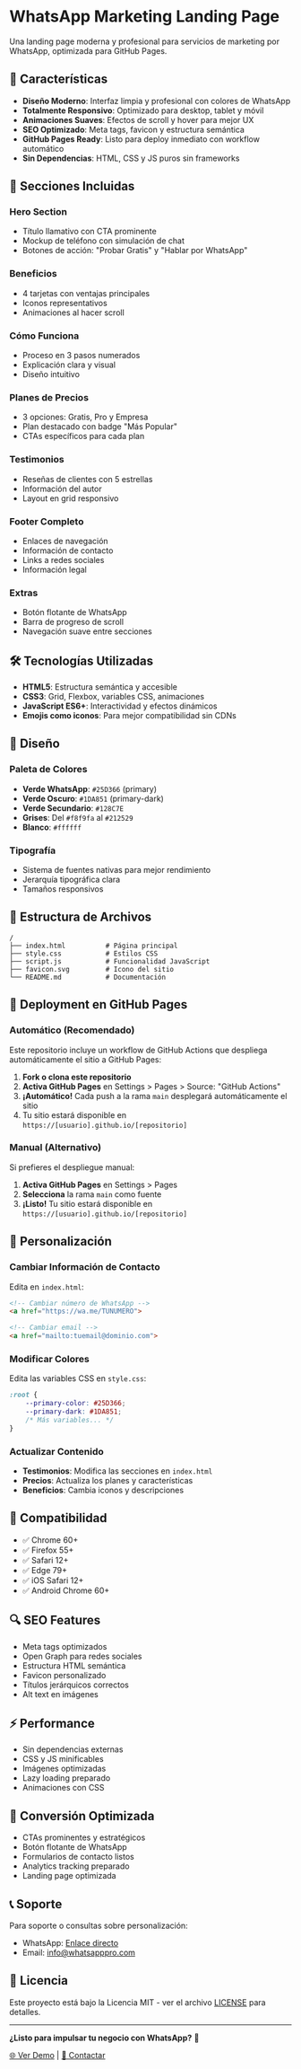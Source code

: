 # WhatsApp Marketing Landing Page

Una landing page moderna y profesional para servicios de marketing por WhatsApp, optimizada para GitHub Pages.

## 🚀 Características

- **Diseño Moderno**: Interfaz limpia y profesional con colores de WhatsApp
- **Totalmente Responsivo**: Optimizado para desktop, tablet y móvil
- **Animaciones Suaves**: Efectos de scroll y hover para mejor UX
- **SEO Optimizado**: Meta tags, favicon y estructura semántica
- **GitHub Pages Ready**: Listo para deploy inmediato con workflow automático
- **Sin Dependencias**: HTML, CSS y JS puros sin frameworks

## 📱 Secciones Incluidas

### Hero Section
- Título llamativo con CTA prominente
- Mockup de teléfono con simulación de chat
- Botones de acción: "Probar Gratis" y "Hablar por WhatsApp"

### Beneficios
- 4 tarjetas con ventajas principales
- Iconos representativos
- Animaciones al hacer scroll

### Cómo Funciona
- Proceso en 3 pasos numerados
- Explicación clara y visual
- Diseño intuitivo

### Planes de Precios
- 3 opciones: Gratis, Pro y Empresa
- Plan destacado con badge "Más Popular"
- CTAs específicos para cada plan

### Testimonios
- Reseñas de clientes con 5 estrellas
- Información del autor
- Layout en grid responsivo

### Footer Completo
- Enlaces de navegación
- Información de contacto
- Links a redes sociales
- Información legal

### Extras
- Botón flotante de WhatsApp
- Barra de progreso de scroll
- Navegación suave entre secciones

## 🛠️ Tecnologías Utilizadas

- **HTML5**: Estructura semántica y accesible
- **CSS3**: Grid, Flexbox, variables CSS, animaciones
- **JavaScript ES6+**: Interactividad y efectos dinámicos
- **Emojis como iconos**: Para mejor compatibilidad sin CDNs

## 🎨 Diseño

### Paleta de Colores
- **Verde WhatsApp**: `#25D366` (primary)
- **Verde Oscuro**: `#1DA851` (primary-dark)
- **Verde Secundario**: `#128C7E`
- **Grises**: Del `#f8f9fa` al `#212529`
- **Blanco**: `#ffffff`

### Tipografía
- Sistema de fuentes nativas para mejor rendimiento
- Jerarquía tipográfica clara
- Tamaños responsivos

## 📄 Estructura de Archivos

```
/
├── index.html          # Página principal
├── style.css           # Estilos CSS
├── script.js           # Funcionalidad JavaScript
├── favicon.svg         # Icono del sitio
└── README.md           # Documentación
```

## 🚀 Deployment en GitHub Pages

### Automático (Recomendado)
Este repositorio incluye un workflow de GitHub Actions que despliega automáticamente el sitio a GitHub Pages:

1. **Fork o clona este repositorio**
2. **Activa GitHub Pages** en Settings > Pages > Source: "GitHub Actions"
3. **¡Automático!** Cada push a la rama `main` desplegará automáticamente el sitio
4. Tu sitio estará disponible en `https://[usuario].github.io/[repositorio]`

### Manual (Alternativo)
Si prefieres el despliegue manual:

1. **Activa GitHub Pages** en Settings > Pages
2. **Selecciona** la rama `main` como fuente
3. **¡Listo!** Tu sitio estará disponible en `https://[usuario].github.io/[repositorio]`

## 🔧 Personalización

### Cambiar Información de Contacto
Edita en `index.html`:
```html
<!-- Cambiar número de WhatsApp -->
<a href="https://wa.me/TUNUMERO">

<!-- Cambiar email -->
<a href="mailto:tuemail@dominio.com">
```

### Modificar Colores
Edita las variables CSS en `style.css`:
```css
:root {
    --primary-color: #25D366;
    --primary-dark: #1DA851;
    /* Más variables... */
}
```

### Actualizar Contenido
- **Testimonios**: Modifica las secciones en `index.html`
- **Precios**: Actualiza los planes y características
- **Beneficios**: Cambia iconos y descripciones

## 📱 Compatibilidad

- ✅ Chrome 60+
- ✅ Firefox 55+
- ✅ Safari 12+
- ✅ Edge 79+
- ✅ iOS Safari 12+
- ✅ Android Chrome 60+

## 🔍 SEO Features

- Meta tags optimizados
- Open Graph para redes sociales
- Estructura HTML semántica
- Favicon personalizado
- Títulos jerárquicos correctos
- Alt text en imágenes

## ⚡ Performance

- Sin dependencias externas
- CSS y JS minificables
- Imágenes optimizadas
- Lazy loading preparado
- Animaciones con CSS

## 🎯 Conversión Optimizada

- CTAs prominentes y estratégicos
- Botón flotante de WhatsApp
- Formularios de contacto listos
- Analytics tracking preparado
- Landing page optimizada

## 📞 Soporte

Para soporte o consultas sobre personalización:
- WhatsApp: [Enlace directo](https://wa.me/1234567890)
- Email: info@whatsapppro.com

## 📄 Licencia

Este proyecto está bajo la Licencia MIT - ver el archivo [LICENSE](LICENSE) para detalles.

---

**¿Listo para impulsar tu negocio con WhatsApp?** 🚀

[🌐 Ver Demo](https://jjrosalesuci.github.io/watsap-marketing-landing/) | [💬 Contactar](https://wa.me/1234567890)